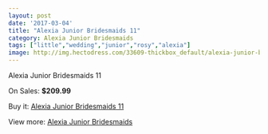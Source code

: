 ```yaml
---
layout: post
date: '2017-03-04'
title: "Alexia Junior Bridesmaids 11"
category: Alexia Junior Bridesmaids
tags: ["little","wedding","junior","rosy","alexia"]
image: http://img.hectodress.com/33609-thickbox_default/alexia-junior-bridesmaids-11.jpg
---
```

Alexia Junior Bridesmaids 11

On Sales: **$209.99**
<a href="https://www.hectodress.com/alexia-junior-bridesmaids/15504-alexia-junior-bridesmaids-11.html"><amp-img layout="responsive" width="600" height="600" src="//img.hectodress.com/33609-thickbox_default/alexia-junior-bridesmaids-11.jpg" alt="Alexia Junior Bridesmaids 11 0" /></a>

Buy it: [Alexia Junior Bridesmaids 11](https://www.hectodress.com/alexia-junior-bridesmaids/15504-alexia-junior-bridesmaids-11.html "Alexia Junior Bridesmaids 11")

View more: [Alexia Junior Bridesmaids](https://www.hectodress.com/280-alexia-junior-bridesmaids "Alexia Junior Bridesmaids")